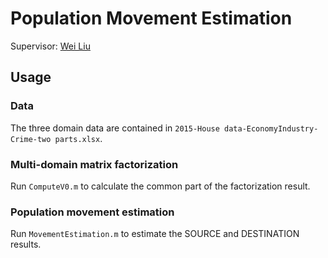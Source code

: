 # Population Movement Estimation
Supervisor: [Wei Liu](https://www.uts.edu.au/staff/wei.liu)


## Usage
### Data 
The three domain data are contained in ```2015-House data-EconomyIndustry-Crime-two parts.xlsx```.
### Multi-domain matrix factorization
Run ```ComputeV0.m``` to calculate the common part of the factorization result.
### Population movement estimation 
Run ```MovementEstimation.m``` to estimate the SOURCE and DESTINATION results.
